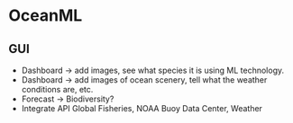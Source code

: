 # OceanML

## GUI
- Dashboard -> add images, see what species it is using ML technology.
- Dashboard -> add images of ocean scenery, tell what the weather conditions are, etc.
- Forecast -> Biodiversity?
- Integrate API
    Global Fisheries, NOAA Buoy Data Center, Weather
